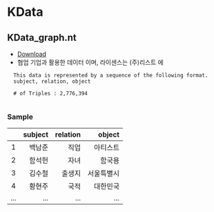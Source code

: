 # KData

## KData_graph.nt
- [Download](https://drive.google.com/file/d/1B1iErjJZ2gr3w7lm5K7jYkJ-1jfljI8e/view?usp=sharing)
- 협업 기업과 활용한 데이터 이며, 라이센스는 (주)리스트 에 
```
  This data is represented by a sequence of the following format.
  subject, relation, object
  
  # of Triples : 2,776,394
  
```
### Sample
||subject|relation|object|
|:-----------:|------------:|------------:|------------:|
|1|백남준	|직업|아티스트|
|2|함석헌	|자녀|함국용|
|3|김수철 |출생지|서울특별시|
|4|황현주	|국적|대한민국|
|...|...|...|...|
